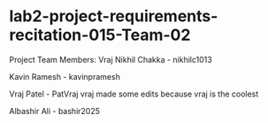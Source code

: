 # lab2-project-requirements-recitation-015-Team-02
Project Team Members: Vraj
Nikhil Chakka - nikhilc1013

Kavin Ramesh - kavinpramesh

Vraj Patel - PatVraj
vraj made some edits because vraj is the coolest

Albashir Ali - bashir2025
